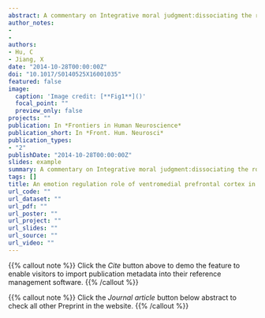 ```yaml
---
abstract: A commentary on Integrative moral judgment:dissociating the roles of the amygdala and ventromedial prefrontal cortex
author_notes:
- 
- 
authors:
- Hu, C
- Jiang, X
date: "2014-10-28T00:00:00Z"
doi: "10.1017/S0140525X16001035"
featured: false
image:
  caption: 'Image credit: [**Fig1**]()'
  focal_point: ""
  preview_only: false
projects: ""
publication: In *Frontiers in Human Neuroscience*
publication_short: In *Front. Hum. Neurosci*
publication_types: 
- "2"
publishDate: "2014-10-28T00:00:00Z"
slides: example
summary: A commentary on Integrative moral judgment:dissociating the roles of the amygdala and ventromedial prefrontal cortex
tags: []
title: An emotion regulation role of ventromedial prefrontal cortex in moral judgment
url_code: ""
url_dataset: ""
url_pdf: ""
url_poster: ""
url_project: ""
url_slides: ""
url_source: ""
url_video: ""
---
```


{{% callout note %}}
Click the _Cite_ button above to demo the feature to enable visitors to import publication metadata into their reference management software.
{{% /callout %}}

{{% callout note %}}
Click the _Journal article_ button below abstract to check all other Preprint in the website.
{{% /callout %}}
